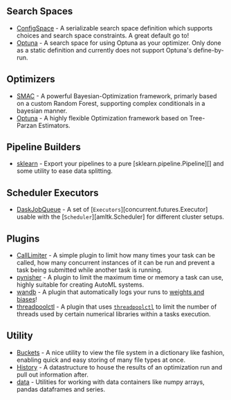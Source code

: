 ## Search Spaces
* [ConfigSpace](./configspace) - A serializable search space definition which
 supports choices and search space constraints. A great default go to!
* [Optuna](./optuna) - A search space for using Optuna as your optimizer. Only
 done as a static definition and currently does not support Optuna's define-by-run.

## Optimizers

* [SMAC](./smac) - A powerful Bayesian-Optimization framework, primarly based on a custom
 Random Forest, supporting complex conditionals in a bayesian manner.
* [Optuna](./optuna) - A highly flexible Optimization framework based on Tree-Parzan
 Estimators.

## Pipeline Builders

* [sklearn](./sklearn) - Export your pipelines to a pure [sklearn.pipeline.Pipeline][]
    and some utility to ease data splitting.

## Scheduler Executors

* [DaskJobQueue](./dask-jobqueue.md) - A set of [`Executors`][concurrent.futures.Executor]
    usable with the [`Scheduler`][amltk.Scheduler] for different cluster setups.

## Plugins

* [CallLimiter](./call_limiter.md) - A simple plugin to limit how many times your task
    can be called, how many concurrent instances of it can be run and prevent a task being
    submitted while another task is running.
* [pynisher](./pynisher.md) - A plugin to limit the maximum time or memory a task can
    use, highly suitable for creating AutoML systems.
* [wandb](./wandb.md) - A plugin that automatically logs your runs to
    [weights and biases](https://wandb.ai/site)!
* [threadpoolctl](./threadpoolctl.md) - A plugin that uses
[`threadpoolctl`](https://github.com/joblib/threadpoolctl) to limit the number of threads used
by certain numerical libraries within a tasks execution.

## Utility

* [Buckets](./buckets.md) - A nice utility to view the file system in a dictionary like
    fashion, enabling quick and easy storing of many file types at once.
* [History](./history.md) - A datastructure to house the results of an optimization run and
    pull out information after.
* [data](./data.md) - Utilities for working with data containers like numpy arrays, pandas
    dataframes and series.
